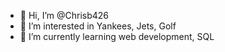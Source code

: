 - 👋 Hi, I’m @Chrisb426
- 👀 I’m interested in Yankees, Jets, Golf
- 🌱 I’m currently learning web development, SQL

<!---
Chrisb426/Chrisb426 is a ✨ special ✨ repository because its `README.md` (this file) appears on your GitHub profile.
You can click the Preview link to take a look at your changes.
--->
